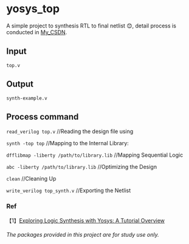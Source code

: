 # yosys_top
A simple project to synthesis RTL to final netlist :blush:, detail process is conducted in [My_CSDN](https://blog.csdn.net/iverss/article/details/142944047?spm=1001.2014.3001.5502 "click it！").
## Input
`top.v`
## Output 
 `synth-example.v`
## Process command
`read_verilog top.v`  //Reading the design file using

`synth -top top`  //Mapping to the Internal Library:

`dfflibmap -liberty /path/to/library.lib`  //Mapping Sequential Logic 

`abc -liberty /path/to/library.lib`  //Optimizing the Design

`clean`  //Cleaning Up

`write_verilog top_synth.v`  //Exporting the Netlist
### Ref
【1】[Exploring Logic Synthesis with Yosys: A Tutorial Overview](https://srsapireddy.medium.com/exploring-logic-synthesis-with-yosys-a-tutorial-overview-1d8f63783d86"")

###### The packages provided in this project are for study use only.
